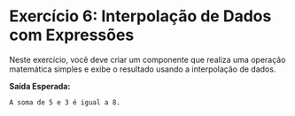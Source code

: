 # Exercício 6: Interpolação de Dados com Expressões  

Neste exercício, você deve criar um componente que realiza uma operação matemática simples e exibe o resultado usando a interpolação de dados.  

**Saída Esperada:**

```
A soma de 5 e 3 é igual a 8.
```
